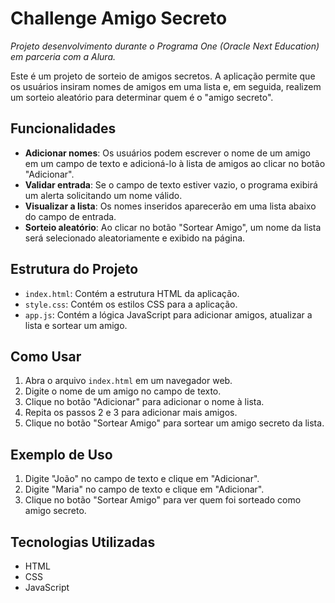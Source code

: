 # Challenge Amigo Secreto

_Projeto desenvolvimento durante o Programa One (Oracle Next Education) em parceria com a Alura._

Este é um projeto de sorteio de amigos secretos. A aplicação permite que os usuários insiram nomes de amigos em uma lista e, em seguida, realizem um sorteio aleatório para determinar quem é o "amigo secreto".

## Funcionalidades

- **Adicionar nomes**: Os usuários podem escrever o nome de um amigo em um campo de texto e adicioná-lo à lista de amigos ao clicar no botão "Adicionar".
- **Validar entrada**: Se o campo de texto estiver vazio, o programa exibirá um alerta solicitando um nome válido.
- **Visualizar a lista**: Os nomes inseridos aparecerão em uma lista abaixo do campo de entrada.
- **Sorteio aleatório**: Ao clicar no botão "Sortear Amigo", um nome da lista será selecionado aleatoriamente e exibido na página.

## Estrutura do Projeto

- `index.html`: Contém a estrutura HTML da aplicação.
- `style.css`: Contém os estilos CSS para a aplicação.
- `app.js`: Contém a lógica JavaScript para adicionar amigos, atualizar a lista e sortear um amigo.

## Como Usar

1. Abra o arquivo `index.html` em um navegador web.
2. Digite o nome de um amigo no campo de texto.
3. Clique no botão "Adicionar" para adicionar o nome à lista.
4. Repita os passos 2 e 3 para adicionar mais amigos.
5. Clique no botão "Sortear Amigo" para sortear um amigo secreto da lista.

## Exemplo de Uso

1. Digite "João" no campo de texto e clique em "Adicionar".
2. Digite "Maria" no campo de texto e clique em "Adicionar".
3. Clique no botão "Sortear Amigo" para ver quem foi sorteado como amigo secreto.

## Tecnologias Utilizadas

- HTML
- CSS
- JavaScript